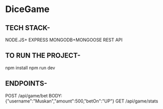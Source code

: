 # DiceGame

## TECH STACK-
NODE.JS+ EXPRESS
MONGODB+MONGOOSE
REST API

## TO RUN THE PROJECT-
npm install
npm run dev

## ENDPOINTS-
POST /api/game/bet
BODY:{"username":"Muskan","amount":500,"betOn":"UP"}
GET /api/game/stats


